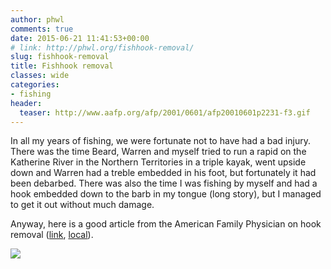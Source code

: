 ```yaml
---
author: phwl
comments: true
date: 2015-06-21 11:41:53+00:00
# link: http://phwl.org/fishhook-removal/
slug: fishhook-removal
title: Fishhook removal
classes: wide
categories:
- fishing
header:
  teaser: http://www.aafp.org/afp/2001/0601/afp20010601p2231-f3.gif
---
```


In all my years of fishing, we were fortunate not to have had a bad injury. There was the time Beard, Warren and myself tried to run a rapid on the Katherine River in the Northern Territories in a triple kayak, went upside down and Warren had a treble embedded in his foot, but fortunately it had been debarbed. There was also the time I was fishing by myself and had a hook embedded down to the barb in my tongue (long story), but I managed to get it out without much damage.

Anyway, here is a good article from the American Family Physician on hook removal ([link](http://www.aafp.org/afp/2001/0601/p2231.html), [local](/assets/images/2015/06/fishhookremoval.pdf)).




![](http://www.aafp.org/afp/2001/0601/afp20010601p2231-f3.gif)

